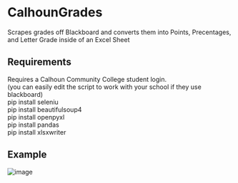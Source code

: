 # CalhounGrades
Scrapes grades off Blackboard and converts them into Points, Precentages, and Letter Grade inside of an Excel Sheet

## Requirements
Requires a Calhoun Community College student login.<br>
(you can easily edit the script to work with your school if they use blackboard)<br>
pip install seleniu<br>
pip install beautifulsoup4<br>
pip install openpyxl<br>
pip install pandas<br>
pip install xlsxwriter

## Example
![image](https://github.com/TinsleyDevers/CalhounGrades/assets/75707609/4e1342f3-7558-4515-a7bc-deac17daeef0)
